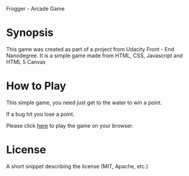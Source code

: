 Frogger - Arcade Game
# Synopsis

This game was created as part of a project from Udacity Front - End Nanodegree. It is a simple game made from HTML, CSS, Javascript and HTML 5 Canvas

# How to Play

This simple game, you need just get to the water to win a point. 

If a bug hit you lose a point. 

Please click [here]() to play the game on your browser. 



# License

A short snippet describing the license (MIT, Apache, etc.)